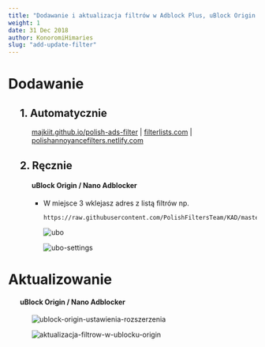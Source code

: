 ```yaml
---
title: "Dodawanie i aktualizacja filtrów w Adblock Plus, uBlock Origin lub AdGuard"
weight: 1
date: 31 Dec 2018
author: KonoromiHimaries
slug: "add-update-filter"
---
```


# **Dodawanie**
<ul>

## 1. Automatycznie
<ul>

[majkiit.github.io/polish-ads-filter](https://majkiit.github.io/polish-ads-filter "https://majkiit.github.io/polish-ads-filter")
 | [filterlists.com](https://filterlists.com/ "https://filterlists.com/")
 | [polishannoyancefilters.netlify.com](https://polishannoyancefilters.netlify.com/otherfiltersforadblockers/ "https://polishannoyancefilters.netlify.com/otherfiltersforadblockers/")

</ul>

## 2. Ręcznie
<ul>

<!-- #### Adblock Plus

* W miejsce 3 wklejasz adres z listą filtrów np.
   ```
   https://raw.githubusercontent.com/MajkiIT/polish-ads-filter/master/polish-adblock-filters/adblock.txt
   ```

   [![Adblock Plus](https://user-images.githubusercontent.com/5884000/38175733-6515e8dc-35e1-11e8-9945-06413f716eb7.jpg "Dodawanie filtrów na przykładzie przeglądarki Maxthon w dodatku Adblock Plus")](https://user-images.githubusercontent.com/5884000/38175733-6515e8dc-35e1-11e8-9945-06413f716eb7.jpg) -->


#### uBlock Origin / Nano Adblocker

* W miejsce 3 wklejasz adres z listą filtrów np.
   ```
   https://raw.githubusercontent.com/PolishFiltersTeam/KAD/master/KAD.txt
   ```


   ![ubo](/images/wiki/uBO_add1.png "klikamy w przycisk ustawień")

   ![ubo-settings](/images/wiki/uBO_add2.png "aktywujemy zakładkę zewnętrzne filtry, przewijamy stronę do końca i wklejamy link z filtrami do pola na dole, potem klikamy zastosuj")
</ul>
</ul>

# **Aktualizowanie**
<ul>

#### uBlock Origin / Nano Adblocker
<ul>

![ublock-origin-ustawienia-rozszerzenia](/images/wiki/uBO_update.png)

![aktualizacja-filtrow-w-ublocku-origin](/images/wiki/uBO_update2.gif)

</ul>
</ul>